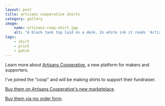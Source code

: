 ```yaml
---
layout: post
title: artisans cooperative shirts
category: gallery
image: 
    name: artisans-coop-shirt.jpg
    alt: "A black tank top laid on a desk. In white ink it reads 'Artisans Cooperative' with a print of some chickens and a quail."
tags:
    - shirt
    - print
    - patch
---
```


Learn more about [Artisans Cooperative](https://artisans.coop/), a new platform for makers and supporters.

I've joined the "coop" and will be making shirts to support their fundraiser.

[Buy them on Artisans Cooperative's new marketplace](https://artisans.coop/products/coop-tee).

[Buy them via my order form](https://form.jotform.com/232606628152050).